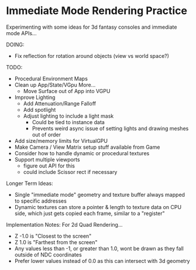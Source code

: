 # Immediate Mode Rendering Practice

Experimenting with some ideas for 3d fantasy consoles and immediate mode APIs...

DOING:
- Fix reflection for rotation around objects (view vs world space?)

TODO:
- Procedural Environment Maps
- Clean up App/State/VGpu More...
  - Move Surface out of App into VGPU
- Improve Lighting
  - Add Attenuation/Range Falloff
  - Add spotlight
  - Adjust lighting to include a light mask
    - Could be tied to instance data
    - Prevents weird async issue of setting lights and drawing meshes out of order
- Add size/memory limits for VirtualGPU
- Make Camera / View Matrix setup stuff available from Game
- Consider how to handle dynamic or procedural textures
- Support multiple viewports
  - figure out API for this
  - could include Scissor rect if necessary

Longer Term Ideas:
- Single "immediate mode" geometry and texture buffer always mapped to specific addresses
- Dynamic textures can store a pointer & length to texture data on CPU side, which just gets copied each frame, similar to a "register"

Implementation Notes:
For 2d Quad Rendering...
- Z -1.0 is "Closest to the screen"
- Z 1.0 is "Farthest from the screen"
- Any values less than -1, or greater than 1.0, wont be drawn as they fall outside of NDC coordinates
- Prefer lower values instead of 0.0 as this can intersect with 3d geometry